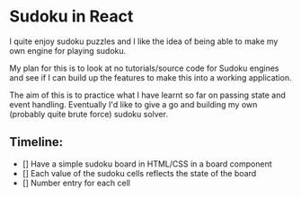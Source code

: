 # Sudoku in React

I quite enjoy sudoku puzzles and I like the idea of being able to make my own engine for playing sudoku.

My plan for this is to look at no tutorials/source code for Sudoku engines and see if I can build up the features to make this into a working application.

The aim of this is to practice what I have learnt so far on passing state and event handling. Eventually I'd like to give a go and building my own (probably quite brute force) sudoku solver. 

## Timeline:
 - [] Have a simple sudoku board in HTML/CSS in a board component
 - [] Each value of the sudoku cells reflects the state of the board
 - [] Number entry for each cell

